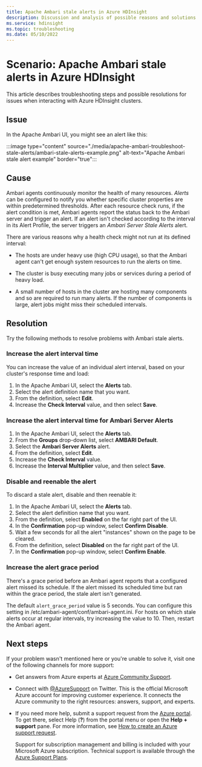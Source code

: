 ```yaml
---
title: Apache Ambari stale alerts in Azure HDInsight
description: Discussion and analysis of possible reasons and solutions for Apache Ambari stale alerts in HDInsight.
ms.service: hdinsight
ms.topic: troubleshooting
ms.date: 05/10/2022
---
```


# Scenario: Apache Ambari stale alerts in Azure HDInsight

This article describes troubleshooting steps and possible resolutions for issues when interacting with Azure HDInsight clusters.

## Issue

In the Apache Ambari UI, you might see an alert like this:

:::image type="content" source="./media/apache-ambari-troubleshoot-stale-alerts/ambari-stale-alerts-example.png" alt-text="Apache Ambari stale alert example" border="true":::

## Cause

Ambari agents continuously monitor the health of many resources. *Alerts* can be configured to notify you whether specific cluster properties are within predetermined thresholds. After each resource check runs, if the alert condition is met, Ambari agents report the status back to the Ambari server and trigger an alert. If an alert isn't checked according to the interval in its Alert Profile, the server triggers an *Ambari Server Stale Alerts* alert.

There are various reasons why a health check might not run at its defined interval:

* The hosts are under heavy use (high CPU usage), so that the Ambari agent can't get enough system resources to run the alerts on time.

* The cluster is busy executing many jobs or services during a period of heavy load.

* A small number of hosts in the cluster are hosting many components and so are required to run many alerts. If the number of components is large, alert jobs might miss their scheduled intervals.

## Resolution

Try the following methods to resolve problems with Ambari stale alerts.

### Increase the alert interval time

You can increase the value of an individual alert interval, based on your cluster's response time and load:

1. In the Apache Ambari UI, select the **Alerts** tab.
1. Select the alert definition name that you want.
1. From the definition, select **Edit**.
1. Increase the **Check Interval** value, and then select **Save**.

### Increase the alert interval time for Ambari Server Alerts

1. In the Apache Ambari UI, select the **Alerts** tab.
1. From the **Groups** drop-down list, select **AMBARI Default**.
1. Select the **Ambari Server Alerts** alert.
1. From the definition, select **Edit**.
1. Increase the **Check Interval** value.
1. Increase the **Interval Multiplier** value, and then select **Save**.

### Disable and reenable the alert

To discard a stale alert, disable and then reenable it:

1. In the Apache Ambari UI, select the **Alerts** tab.
1. Select the alert definition name that you want.
1. From the definition, select **Enabled** on the far right part of the UI.
1. In the **Confirmation** pop-up window, select **Confirm Disable**.
1. Wait a few seconds for all the alert "instances" shown on the page to be cleared.
1. From the definition, select **Disabled** on the far right part of the UI.
1. In the **Confirmation** pop-up window, select **Confirm Enable**.

### Increase the alert grace period

There's a grace period before an Ambari agent reports that a configured alert missed its schedule. If the alert missed its scheduled time but ran within the grace period, the stale alert isn't generated.

The default `alert_grace_period` value is 5 seconds. You can configure this setting in /etc/ambari-agent/conf/ambari-agent.ini. For hosts on which stale alerts occur at regular intervals, try increasing the value to 10. Then, restart the Ambari agent.

## Next steps

If your problem wasn't mentioned here or you're unable to solve it, visit one of the following channels for more support:

* Get answers from Azure experts at [Azure Community Support](https://azure.microsoft.com/support/community/).

* Connect with [@AzureSupport](https://twitter.com/azuresupport) on Twitter. This is the official Microsoft Azure account for improving customer experience. It connects the Azure community to the right resources: answers, support, and experts.

* If you need more help, submit a support request from the [Azure portal](https://portal.azure.com/?#blade/Microsoft_Azure_Support/HelpAndSupportBlade/). To get there, select Help (**?**) from the portal menu or open the **Help + support** pane. For more information, see [How to create an Azure support request](../../azure-portal/supportability/how-to-create-azure-support-request.md). 

  Support for subscription management and billing is included with your Microsoft Azure subscription. Technical support is available through the [Azure Support Plans](https://azure.microsoft.com/support/plans/).
